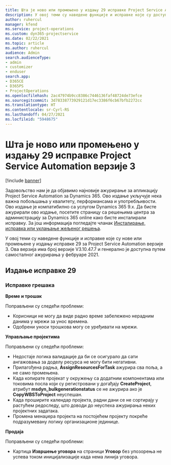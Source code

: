 ```yaml
---
title: Шта је ново или промењено у издању 29 исправке Project Service Automation верзије 3
description: У овој теми су наведене функције и исправке које су доступне у издању исправке 29 за Project Service Automation верзије 3.
author: ruhercul
manager: kfend
ms.service: project-operations
ms.custom: dyn365-projectservice
ms.date: 02/22/2021
ms.topic: article
ms.author: ruhercul
audience: Admin
search.audienceType:
- admin
- customizer
- enduser
search.app:
- D365CE
- D365PS
- ProjectOperations
ms.openlocfilehash: 2ac47974b9cc8386c7446136faf48724de73efce
ms.sourcegitcommit: 3d78338773929121d17ec3386f6cb67bfb2272cc
ms.translationtype: HT
ms.contentlocale: sr-Cyrl-RS
ms.lasthandoff: 04/27/2021
ms.locfileid: "5948675"
---
```

# <a name="whats-new-or-changed-in-project-service-automation-update-release-29-v3"></a>Шта је ново или промењено у издању 29 исправке Project Service Automation верзије 3

[!include [banner](../includes/psa-now-project-operations.md)]

Задовољство нам је да објавимо најновије ажурирање за апликацију Project Service Automation за Dynamics 365. Ово издање укључује нека важна побољшања у квалитету, перформансама и употребљивости. Ово издање је компатибилно са услугом Dynamics 365 9.x. Да бисте ажурирали ово издање, посетите страницу са решењима центра за администрацију за Dynamics 365 online како бисте инсталирали исправку. За још информација погледајте чланак [Инсталирање, исправка или уклањање жељеног решења](/power-platform/admin/install-remove-preferred-solution).

У овој теми су наведене функције и исправке које су нове или промењене у издању исправке 29 за Project Service Automation верзије 3. Ова верзија има број верзије V3.10.47.7 и генерално је доступна путем самосталног ажурирања у фебруаре 2021.

## <a name="update-release-29"></a>Издање исправке 29

### <a name="bug-fixes"></a>Исправке грешака

**Време и трошак**

Поправљени су следећи проблеми:

- Корисници не могу да виде радно време забележено нерадним данима у мрежи за унос времена.
- Одобрени уноси трошкова могу се уређивати на мрежи.

**Управљање пројектима**

Поправљени су следећи проблеми:

- Недостаје логика валидације да би се осигурало да сати ангажовања за доделу ресурса не могу бити негативни.
- Прилагођена радња, **AssignResourcesForTask** ажурира сва поља, а не само промењена.
- Када копирате пројекат у окружењу са додатним компонентама или токовима посла који су регистровани у догађају **CreateProject**, атрибут **msdyn_bulkgenerationstatus** се не ажурира ако је **CopyWBSToProject** неуспешан.
- Када проширите календар пројекта, радни дани се не сортирају у растућем редоследу, што доводи до неуспеха ажурирања неких пројектних задатака.
- Промена менаџера пројекта на постојећем пројекту покреће подразумевану логику организационе јединице.

**Продаја**

Поправљени су следећи проблеми:

- Картица **Извршење уговора** на страници **Уговор** без упозорења не успева током иницијализације када нема линија уговора.